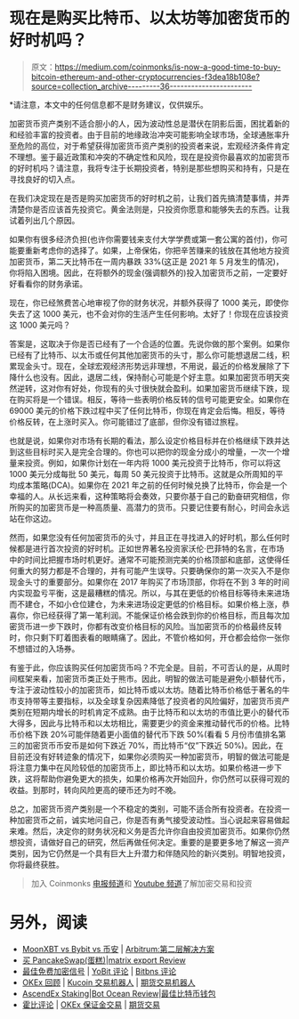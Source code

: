 # 现在是购买比特币、以太坊等加密货币的好时机吗？

> 原文：<https://medium.com/coinmonks/is-now-a-good-time-to-buy-bitcoin-ethereum-and-other-cryptocurrencies-f3dea18b108e?source=collection_archive---------36----------------------->

*请注意，本文中的任何信息都不是财务建议，仅供娱乐。

加密货币资产类别不适合胆小的人，因为波动性总是潜伏在阴影后面，困扰着新的和经验丰富的投资者。由于目前的地缘政治冲突可能影响全球市场，全球通胀率升至危险的高位，对于希望获得加密货币资产类别的投资者来说，宏观经济条件肯定不理想。鉴于最近政策和冲突的不确定性和风险，现在是投资你最喜欢的加密货币的好时机吗？请注意，我将专注于长期投资者，特别是那些想购买和持有，只是在寻找良好的切入点。

在我们决定现在是否是购买加密货币的好时机之前，让我们首先搞清楚事情，并弄清楚你是否应该首先投资它。黄金法则是，只投资你愿意和能够失去的东西。让我试着列出几个原因。

如果你有很多经济负担(也许你需要钱来支付大学学费或第一套公寓的首付)，你可能要重新考虑你的选择了。如果，上帝保佑，你把辛苦赚来的钱放在其他地方投资加密货币，第二天比特币在一周内暴跌 33%(这正是 2021 年 5 月发生的情况)，你将陷入困境。因此，在将额外的现金(强调额外的)投入加密货币之前，一定要好好看看你的财务承诺。

现在，你已经煞费苦心地审视了你的财务状况，并额外获得了 1000 美元，即使你失去了这 1000 美元，也不会对你的生活产生任何影响。太好了！你现在应该投资这 1000 美元吗？

答案是，这取决于你是否已经有了一个合适的位置。先说你做的那个案例。如果你已经有了比特币、以太币或任何其他加密货币的头寸，那么你可能想退居二线，积累现金头寸。现在，全球宏观经济形势远非理想，不用说，最近的价格发展除了下降什么也没有。因此，退居二线，保持耐心可能是个好主意。如果加密货币明天突然逆转，这对你有好处，你现有的头寸很快就会盈利。如果加密货币继续下跌，现在购买将是一个错误。相反，等待一些表明价格反转的信号可能更安全。如果你在 69000 美元的价格下跌过程中买了任何比特币，你现在肯定会后悔。相反，等待价格反转，在上涨时买入。你可能错过了底部，但你没有错过旅程。

也就是说，如果你对市场有长期的看法，那么设定价格目标并在价格继续下跌并达到这些目标时买入是完全合理的。你也可以把你的现金分成小的增量，一次一个增量来投资。例如，如果你计划在一年内将 1000 美元投资于比特币，你可以将这 1000 美元分成每批 50 美元，每周 50 美元投资于比特币。这就是众所周知的平均成本策略(DCA)。如果你在 2021 年之前的任何时候兑换了比特币，你会是一个幸福的人。从长远来看，这种策略将会奏效，只要你基于自己的勤奋研究相信，你所购买的加密货币是一种高质量、高潜力的货币。只要记住要有耐心，时间会永远站在你这边。

然而，如果您没有任何加密货币的头寸，并且正在寻找进入的好时机，那么任何时候都是进行首次投资的好时机。正如世界著名投资家沃伦·巴菲特的名言，在市场中的时间比把握市场时机更好。通常不可能预测完美的价格顶部和底部，这使得任何重大的努力都是不合理的，并有可能产生误导。只要确保你的第一次买入不是你现金头寸的重要部分。如果你在 2017 年购买了市场顶部，你将在不到 3 年的时间内实现盈亏平衡，这是最糟糕的情况。所以，与其在更低的价格目标等待未来进场而不建仓，不如小仓位建仓，为未来进场设定更低的价格目标。如果价格上涨，恭喜你，你已经获得了第一笔利润。不能保证价格会跌到你的价格目标，而且每次加密货币进一步下跌时，你都有改变价格目标的风险。当加密货币的价格最终反转时，你只剩下盯着图表看的眼睛痛了。因此，不管价格如何，开仓都会给你一张你不想错过的入场券。

有鉴于此，你应该购买任何加密货币吗？不完全是。目前，不可否认的是，从周时间框架来看，加密货币类正处于熊市。因此，明智的做法可能是避免小额替代币，专注于波动性较小的加密货币，如比特币或以太坊。随着比特币价格低于著名的牛市支持带等主要指标，以及全球复杂因素降低了投资者的风险偏好，加密货币资产类别在短期内增长的时机肯定不成熟。由于比特币和以太坊的市值比更小的替代币大得多，因此与比特币和以太坊相比，需要更少的资金来推动替代币的价格。比特币价格下跌 20%可能伴随着更小面值的替代币下跌 50%(看看 5 月份市值排名第三的加密货币币安币是如何下跌近 70%，而比特币“仅”下跌近 50%)。因此，在目前还没有好转迹象的情况下，如果你必须购买一种加密货币，明智的做法可能是将注意力集中在风险较低的加密货币上，即比特币和以太坊。如果价格进一步下跌，这将帮助你避免更大的损失，如果价格再次开始回升，你仍然可以获得可观的收益。到那时，转向风险更高的硬币还为时不晚。

总之，加密货币资产类别是一个不稳定的类别，可能不适合所有投资者。在投资一种加密货币之前，诚实地问自己，你是否有勇气接受波动性。当心说起来容易做起来难。然后，决定你的财务状况和义务是否允许你自由投资加密货币。如果你仍然想投资，请做好自己的研究，然后再做任何决定。重要的是要更多地了解这一资产类别，因为它仍然是一个具有巨大上升潜力和伴随风险的新兴类别。明智地投资，你将最终获胜。

> 加入 Coinmonks [电报频道](https://t.me/coincodecap)和 [Youtube 频道](https://www.youtube.com/c/coinmonks/videos)了解加密交易和投资

# 另外，阅读

*   [MoonXBT vs Bybit vs 币安](https://coincodecap.com/bybit-binance-moonxbt) | [Arbitrum:第二层解决方案](https://coincodecap.com/arbitrum)
*   [买 PancakeSwap(蛋糕)](https://coincodecap.com/buy-pancakeswap)|[matrix export Review](https://coincodecap.com/matrixport-review)
*   [最佳免费加密信号](https://coincodecap.com/free-crypto-signals) | [YoBit 评论](/coinmonks/yobit-review-175464162c62) | [Bitbns 评论](/coinmonks/bitbns-review-38256a07e161)
*   [OKEx 回顾](/coinmonks/okex-review-6b369304110f) | [Kucoin 交易机器人](/coinmonks/kucoin-trading-bot-automate-your-trades-8cf0ca2138e0) | [期货交易机器人](/coinmonks/futures-trading-bots-5a282ccee3f5)
*   [AscendEx Staking](https://coincodecap.com/ascendex-staking)|[Bot Ocean Review](https://coincodecap.com/bot-ocean-review)|[最佳比特币钱包](https://coincodecap.com/bitcoin-wallets-india)
*   [霍比评论](https://coincodecap.com/huobi-review) | [OKEx 保证金交易](https://coincodecap.com/okex-margin-trading) | [期货交易](https://coincodecap.com/futures-trading)